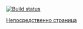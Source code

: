 [![Build status](https://ci.appveyor.com/api/projects/status/d2yqa9bv3f03we05?svg=true)](https://ci.appveyor.com/project/Vasya24/funbox-test-task)

[Непосредственно страница](https://vasya24.github.io/FunBox__test_task/)
